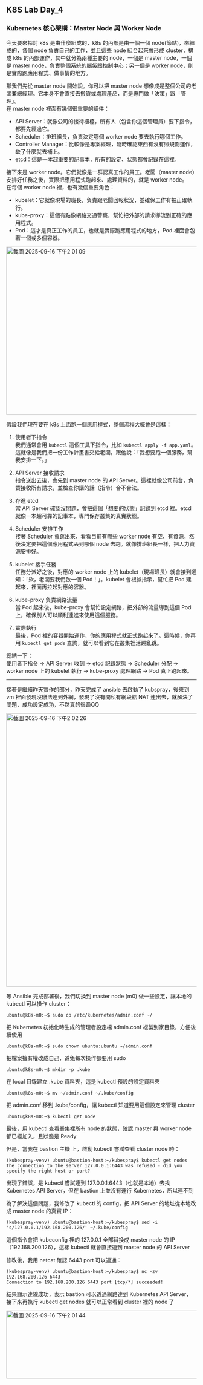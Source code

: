 ## K8S Lab Day_4

### Kubernetes 核心架構：Master Node 與 Worker Node
今天要來探討 k8s 是由什麼組成的，k8s 的內部是由一個一個 node(節點)，來組成的，各個 node 負責自己的工作，並且這些 node 組合起來會形成 cluster，構成 k8s 的內部運作，其中就分為兩種主要的 node，一個是 master node，一個是 master node，負責整個系統的腦袋跟控制中心；另一個是 worker node，則是實際跑應用程式、做事情的地方。

那我們先從 master node 開始說。你可以把 master node 想像成是整個公司的老闆兼總經理。它本身不會直接去搬貨或處理產品，而是專門做「決策」跟「管理」。  
在 master node 裡面有幾個很重要的組件：  
- API Server：就像公司的接待櫃檯，所有人（包含你這個管理員）要下指令，都要先經過它。  
- Scheduler：排班組長，負責決定哪個 worker node 要去執行哪個工作。  
- Controller Manager：比較像是專案經理，隨時確認東西有沒有照規劃運作，缺了什麼就去補上。  
- etcd：這是一本超重要的記事本，所有的設定、狀態都會記錄在這裡。  

接下來是 worker node。它們就像是一群認真工作的員工。老闆（master node）安排好任務之後，實際把應用程式跑起來、處理資料的，就是 worker node。  
在每個 worker node 裡，也有幾個重要角色：  
- kubelet：它就像現場的班長，負責跟老闆回報狀況，並確保工作有被正確執行。  
- kube-proxy：這個有點像網路交通警察，幫忙把外部的請求導流到正確的應用程式。  
- Pod：這才是真正工作的員工，也就是實際跑應用程式的地方，Pod 裡面會包著一個或多個容器。  
<img width="667" height="445" alt="截圖 2025-09-16 下午2 01 09" src="https://github.com/user-attachments/assets/005c3907-63ef-4d36-836e-63800c551199" />

假設我們現在要在 k8s 上面跑一個應用程式，整個流程大概會是這樣：  

1. 使用者下指令  
   我們通常會用 `kubectl` 這個工具下指令，比如 `kubectl apply -f app.yaml`。這就像是我們把一份工作計畫書交給老闆，跟他說：「我想要跑一個服務，幫我安排一下。」  

2. API Server 接收請求  
   指令送出去後，會先到 master node 的 API Server。這裡就像公司前台，負責接收所有請求，並檢查你講的話（指令）合不合法。  

3. 存進 etcd  
   當 API Server 確認沒問題，會把這個「想要的狀態」記錄到 etcd 裡。etcd 就像一本超可靠的記事本，專門保存叢集的真實狀態。  

4. Scheduler 安排工作  
   接著 Scheduler 會跳出來，看看目前有哪些 worker node 有空、有資源，然後決定要把這個應用程式丟到哪個 node 去跑。就像排班組長一樣，把人力資源安排好。  

5. kubelet 接手任務  
   任務分派好之後，對應的 worker node 上的 kubelet（現場班長）就會接到通知：「欸，老闆要我們啟一個 Pod！」。kubelet 會根據指示，幫忙把 Pod 建起來，裡面再拉起對應的容器。  

6. kube-proxy 負責網路流量  
   當 Pod 起來後，kube-proxy 會幫忙設定網路，把外部的流量導到這個 Pod 上，確保別人可以順利連進來使用這個服務。  

7. 實際執行  
   最後，Pod 裡的容器開始運作，你的應用程式就正式跑起來了。這時候，你再用 `kubectl get pods` 查詢，就可以看到它在叢集裡活蹦亂跳。  

總結一下：  
使用者下指令 → API Server 收到 → etcd 記錄狀態 → Scheduler 分配 → worker node 上的 kubelet 執行 → kube-proxy 處理網路 → Pod 真正跑起來。  

---
接著是繼續昨天實作的部分，昨天完成了 ansible 去啟動了 kubspray，後來到 vm 裡面發現沒辦法連到外網，發現了沒有開私有網段給 NAT 連出去，就解決了問題，成功設定成功，不然真的很躁QQ

<img width="1135" height="723" alt="截圖 2025-09-16 下午2 02 26" src="https://github.com/user-attachments/assets/49eca180-6b25-4ffe-8f59-2a4ba7c25a85" />

等 Ansible 完成部署後，我們切換到 master node (m0) 做一些設定，讓本地的 kubectl 可以操作 cluster：
```
ubuntu@k8s-m0:~$ sudo cp /etc/kubernetes/admin.conf ~/
```

把 Kubernetes 初始化時生成的管理者設定檔 admin.conf 複製到家目錄，方便後續使用
```
ubuntu@k8s-m0:~$ sudo chown ubuntu:ubuntu ~/admin.conf
```

把檔案擁有權改成自己，避免每次操作都要用 sudo
```
ubuntu@k8s-m0:~$ mkdir -p .kube
```

在 local 目錄建立 .kube 資料夾，這是 kubectl 預設的設定資料夾
```
ubuntu@k8s-m0:~$ mv ~/admin.conf ~/.kube/config
```

把 admin.conf 移到 .kube/config，讓 kubectl 知道要用這個設定來管理 cluster
```
ubuntu@k8s-m0:~$ kubectl get node
```

最後，用 kubectl 查看叢集裡所有 node 的狀態，確認 master 與 worker node 都已經加入，且狀態是 Ready

但是，當我在 bastion 主機 上，啟動 kubectl 嘗試查看 cluster node 時：
```
(kubespray-venv) ubuntu@bastion-host:~/kubespray$ kubectl get nodes
The connection to the server 127.0.0.1:6443 was refused - did you specify the right host or port?
```

出現了錯誤，是 kubectl 嘗試連到 127.0.0.1:6443（也就是本地）去找 Kubernetes API Server，但在 bastion 上並沒有運行 Kubernetes，所以連不到

為了解決這個問題，我修改了 kubectl 的 config，把 API Server 的地址從本地改成 master node 的真實 IP：
```
(kubespray-venv) ubuntu@bastion-host:~/kubespray$ sed -i 's/127.0.0.1/192.168.200.126/' ~/.kube/config
```

這個指令會把 kubeconfig 裡的 127.0.0.1 全部替換成 master node 的 IP（192.168.200.126），這樣 kubectl 就會直接連到 master node 的 API Server

修改後，我用 netcat 確認 6443 port 可以連通：
```
(kubespray-venv) ubuntu@bastion-host:~/kubespray$ nc -zv 192.168.200.126 6443
Connection to 192.168.200.126 6443 port [tcp/*] succeeded!
```

結果顯示連線成功，表示 bastion 可以透過網路連到 Kubernetes API Server，接下來再執行 kubectl get nodes 就可以正常看到 cluster 裡的 node 了

<img width="931" height="180" alt="截圖 2025-09-16 下午2 01 44" src="https://github.com/user-attachments/assets/d3964c6d-e17d-4edf-9296-74877c62c642" />

